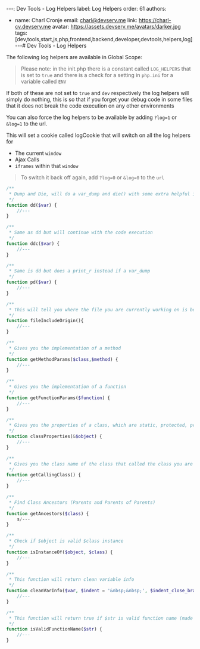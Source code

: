 ---: Dev Tools - Log Helpers
label: Log Helpers
order: 61
authors:
  - name: Charl Cronje
    email: charl@devserv.me
    link: https://charl-cv.devserv.me
    avatar: https://assets.devserv.me/avatars/darker.jpg
tags: [dev,tools,start,js,php,frontend,backend,developer,devtools,helpers,log]
---# Dev Tools - Log Helpers

The following log helpers are available in Global Scope:
> Please note: in the init.php there is a constant called `LOG_HELPERS` that is set to `true` and there is a check for a setting in `php.ini` for a variable called `ENV`

If both of these are not set to `true` and `dev` respectively the log helpers will simply do nothing, this is so that if you forget your debug code in some files that it does not break the code execution on any other environments

You can also force the log helpers to be available by adding `?log=1` or` &log=1` to the url. 

This will set a cookie called logCookie that will switch on all the log helpers for

- The current `window`
- Ajax Calls
- `iframes` within that `window`

> To switch it back off again, add `?log=0` or `&log=0` to the `url`


```php
/**
 * Dump and Die, will do a var_dump and die() with some extra helpful information like the class name it was called from and the line number and the file name
 */
function dd($var) {
    //---
}

/**
 * Same as dd but will continue with the code execution
 */
function ddc($var) {
    //---
}

/**
 * Same is dd but does a print_r instead if a var_dump 
 */
function pd($var) {
    //---
}

/**
 * This will tell you where the file you are currently working on is being included.
 */
function fileIncludeOrigin(){
    //---
}

/**
 * Gives you the implementation of a method
 */
function getMethodParams($class,$method) {
    //---
}

/**
 * Gives you the implementation of a function
 */
function getFunctionParams($function) {
    //---
}

/**
 * Gives you the properties of a class, which are static, protected, private and public
 */
function classProperties(&$object) {
    //---
}

/**
 * Gives you the class name of the class that called the class you are currently in
 */
function getCallingClass() {
    //---
}

/** 
 * Find Class Ancestors (Parents and Parents of Parents)
 */
function getAncestors($class) {
    s/---
}

/**
 * Check if $object is valid $class instance
 */
function isInstanceOf($object, $class) {    
    //---
}

/**
 * This function will return clean variable info
 */
function cleanVarInfo($var, $indent = '&nbsp;&nbsp;', $indent_close_bracket = '') {
    //---
}

/**
 * This function will return true if $str is valid function name (made out of alpha numeric characters + underscore)
 */
function isValidFunctionName($str) {
    //---
}
```

